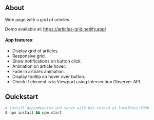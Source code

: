 ## About

Web page with a grid of articles.

Demo available at: <a target="_blank" href="https://articles-grid.netlify.app/">https://articles-grid.netlify.app/</a>

#### App features:
<ul>
  <li>Display grid of articles.</li>
  <li>Responsive grid.</li>
  <li>Show notifications on button click.</li>
  <li>Animation on article hover.</li>
  <li>Fade in articles animation.</li>
  <li>Display tooltip on hover over button.</li>
  <li>Check if element is in Viewport using Intersection Observer API.</li>
</ul>

## Quickstart

```bash
# install dependencies and serve with hot reload at localhost:3000
$ npm install && npm start
```
